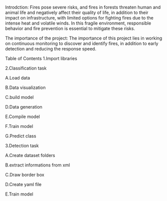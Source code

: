 Introdction:
Fires pose severe risks, and fires in forests threaten human and animal life and negatively affect their quality of life, in addition to their impact on infrastructure, with limited options for fighting fires due to the intense heat and volatile winds. In this fragile environment, responsible behavior and fire prevention is essential to mitigate these risks.

The importance of the project: The importance of this project lies in working on continuous monitoring to discover and identify fires, in addition to early detection and reducing the response speed.

Table of Contents
1.Import libraries

2.Classification task

 A.Load data
 
 B.Data visualization
 
 C.build model
 
 D.Data generation
 
 E.Compile model
 
 F.Train model
 
 G.Predict class
	
3.Detection task

 A.Create dataset folders
 
 B.extract informations from xml
 
 C.Draw border box
 
 D.Create yaml file
 
 E.Train model
